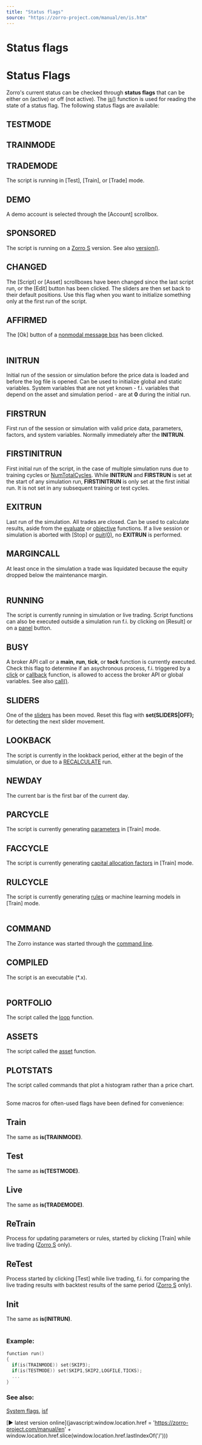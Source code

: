 ```yaml
---
title: "Status flags"
source: "https://zorro-project.com/manual/en/is.htm"
---
```


# Status flags

# Status Flags

Zorro's current status can be checked through **status flags** that can be either on (active) or off (not active). The [is()](018_TradeMode.md) function is used for reading the state of a status flag. The following status flags are available:

## TESTMODE

## TRAINMODE

## TRADEMODE

The script is running in \[Test\], \[Train\], or \[Trade\] mode.

## DEMO

A demo account is selected through the \[Account\] scrollbox.  

## SPONSORED

The script is running on a [Zorro S](restrictions.md) version. See also [version()](021_Conversion_from_other_platforms.md).

## CHANGED

The \[Script\] or \[Asset\] scrollboxes have been changed since the last script run, or the \[Edit\] button has been clicked. The sliders are then set back to their default positions. Use this flag when you want to initialize something only at the first run of the script.

## AFFIRMED

The \[Ok\] button of a [nonmodal message box](143_printf_print_msg.md) has been clicked.  
 

## INITRUN

Initial run of the session or simulation before the price data is loaded and before the log file is opened. Can be used to initialize global and static variables. System variables that are not yet known - f.i. variables that depend on the asset and simulation period - are at **0** during the initial run.

## FIRSTRUN

First run of the session or simulation with valid price data, parameters, factors, and system variables. Normally immediately after the **INITRUN**.

## FIRSTINITRUN

First initial run of the script, in the case of multiple simulation runs due to training cycles or [NumTotalCycles](numtotalcycles.md). While **INITRUN** and **FIRSTRUN** is set at the start of any simulation run, **FIRSTINITRUN** is only set at the first initial run. It is not set in any subsequent training or test cycles.

## EXITRUN

Last run of the simulation. All trades are closed. Can be used to calculate results, aside from the [evaluate](137_evaluate.md) or [objective](107_optimize.md) functions. If a live session or simulation is aborted with \[Stop\] or [quit(0)](172_quit.md), no **EXITRUN** is performed. 

## MARGINCALL

At least once in the simulation a trade was liquidated because the equity dropped below the maintenance margin.  
 

## RUNNING

The script is currently running in simulation or live trading. Script functions can also be executed outside a simulation run f.i. by clicking on \[Result\] or on a [panel](142_panel.md) button.

## BUSY

A broker API call or a **main**, **run**, **tick**, or **tock** function is currently executed. Check this flag to determine if an asychronous process, f.i. triggered by a [click](142_panel.md) or [callback](089_tick_tock.md) function, is allowed to access the broker API or global variables. See also [call()](164_call.md). 

## SLIDERS

One of the [sliders](141_slider.md) has been moved. Reset this flag with **set(SLIDERS|OFF);** for detecting the next slider movement.  

## LOOKBACK

The script is currently in the lookback period, either at the begin of the simulation, or due to a [RECALCULATE](018_TradeMode.md) run.

## NEWDAY

The current bar is the first bar of the current day. 

## PARCYCLE

The script is currently generating [parameters](107_optimize.md) in \[Train\] mode.

## FACCYCLE

The script is currently generating [capital allocation factors](016_OptimalF_money_management.md) in \[Train\] mode.

## RULCYCLE

The script is currently generating [rules](advisor.md) or machine learning models in \[Train\] mode.  
  

## COMMAND

The Zorro instance was started through the [command line](027_Command_Line_Options.md).

## COMPILED

The script is an executable (\*.x).  
 

## PORTFOLIO

The script called the [loop](109_loop.md) function.

## ASSETS

The script called the [asset](013_Asset_Account_Lists.md) function.

## PLOTSTATS

The script called commands that plot a histogram rather than a price chart.  
 

Some macros for often-used flags have been defined for convenience:

## Train

The same as **is(TRAINMODE)**.

## Test

The same as **is(TESTMODE)**.

## Live

The same as **is(TRADEMODE)**.

## ReTrain

Process for updating parameters or rules, started by clicking \[Train\] while live trading ([Zorro S](restrictions.md) only).

## ReTest

Process started by clicking \[Test\] while live trading, f.i. for comparing the live trading results with backtest results of the same period ([Zorro S](restrictions.md) only).

## Init

The same as **is(INITRUN)**.  
 

### Example:

```c
function run()
{
  if(is(TRAINMODE)) set(SKIP3);
  if(is(TESTMODE)) set(SKIP1,SKIP2,LOGFILE,TICKS); 
  ...
}
```

### See also:

[System flags](018_TradeMode.md), [isf](168_setf_resf_isf.md)

[► latest version online](javascript:window.location.href = 'https://zorro-project.com/manual/en' + window.location.href.slice\(window.location.href.lastIndexOf\('/'\)\))